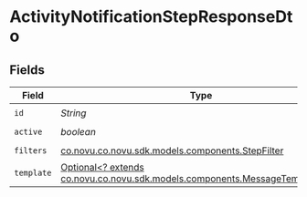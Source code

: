 # ActivityNotificationStepResponseDto


## Fields

| Field                                                                                                                         | Type                                                                                                                          | Required                                                                                                                      | Description                                                                                                                   |
| ----------------------------------------------------------------------------------------------------------------------------- | ----------------------------------------------------------------------------------------------------------------------------- | ----------------------------------------------------------------------------------------------------------------------------- | ----------------------------------------------------------------------------------------------------------------------------- |
| `id`                                                                                                                          | *String*                                                                                                                      | :heavy_check_mark:                                                                                                            | N/A                                                                                                                           |
| `active`                                                                                                                      | *boolean*                                                                                                                     | :heavy_check_mark:                                                                                                            | N/A                                                                                                                           |
| `filters`                                                                                                                     | [co.novu.co.novu.sdk.models.components.StepFilter](../../models/components/StepFilter.md)                                     | :heavy_check_mark:                                                                                                            | N/A                                                                                                                           |
| `template`                                                                                                                    | [Optional<? extends co.novu.co.novu.sdk.models.components.MessageTemplateDto>](../../models/components/MessageTemplateDto.md) | :heavy_minus_sign:                                                                                                            | N/A                                                                                                                           |